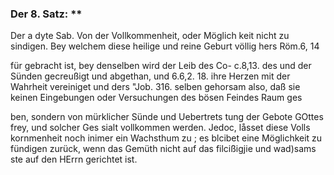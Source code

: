 <!-- Seite: 33; content-0052.xml -->

### Der 8. Satz: **


Der a dyte Sab. Von der Vollkommenheit, oder Möglich
keit nicht zu sindigen. Bey welchem diese heilige und reine Geburt völlig hers
Röm.6, 14

für gebracht ist, bey denselben wird der Leib des Co- c.8,13. des und der Sünden
gecreußigt und abgethan, und 6.6,2. 18. ihre Herzen mit der Wahrheit vereiniget
und ders "Job. 316. selben gehorsam also, daß sie keinen Eingebungen oder
Versuchungen des bösen Feindes Raum ges

<!-- Seite 34; content-0052.xml -->

ben, sondern von mürklicher Sünde und Uebertrets tung der Gebote GOttes frey,
und solcher Ges sialt vollkommen werden. Jedoc, låsset diese Volls kornmenheit
noch inimer ein Wachsthum zu ; es blcibet eine Möglichkeit zu fündigen zurück,
wenn das Gemüth nicht auf das filcißigjie und wad)sams ste auf den HErrn
gerichtet ist.
